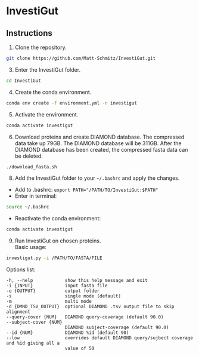 # InvestiGut

## Instructions
1. Clone the repository.  
```bash
git clone https://github.com/Matt-Schmitz/InvestiGut.git
```
3. Enter the InvestiGut folder.  
```bash
cd InvestiGut
```
4. Create the conda environment.  
```bash
conda env create -f environment.yml -n investigut
```
5. Activate the environment.  
```bash
conda activate investigut
```
6. Download proteins and create DIAMOND database. The compressed data take up 79GB. The DIAMOND database will be 311GB. After the DIAMOND database has been created, the compressed fasta data can be deleted.  
```bash
./download_fasta.sh
```
8. Add the InvestiGut folder to your `~/.bashrc` and apply the changes.  
- Add to .bashrc: `export PATH="/PATH/TO/InvestiGut:$PATH"`
- Enter in terminal:
```bash
source ~/.bashrc
```
- Reactivate the conda environment:
```bash
conda activate investigut
```

9. Run InvestiGut on chosen proteins.  
Basic usage:

```bash
investigut.py -i /PATH/TO/FASTA/FILE
```
  
Options list:
```
-h, --help            show this help message and exit
-i {INPUT}            input fasta file
-o {OUTPUT}           output folder
-s                    single mode (default)
-m                    multi mode
-d {DMND_TSV_OUTPUT}  optional DIAMOND .tsv output file to skip alignment
--query-cover {NUM}   DIAMOND query-coverage (default 90.0)
--subject-cover {NUM}
                      DIAMOND subject-coverage (default 90.0)
--id {NUM}            DIAMOND %id (default 90)
--low                 overrides default DIAMOND query/sujbect coverage and %id giving all a
                      value of 50
```
